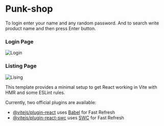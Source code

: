 # Punk-shop

To login enter your name and any random password.
And to search write product name and then press Enter button.

### Login Page
![Login](https://github.com/adarshchavhan/punk-shop/assets/130956407/c3b4a4d3-e186-40fd-bded-8b53ddd587e3)

### Listing Page
![Lising](https://github.com/adarshchavhan/punk-shop/assets/130956407/4c7757d7-3f3e-4612-9d3e-dbc3af5dea2d)

This template provides a minimal setup to get React working in Vite with HMR and some ESLint rules.

Currently, two official plugins are available:

- [@vitejs/plugin-react](https://github.com/vitejs/vite-plugin-react/blob/main/packages/plugin-react/README.md) uses [Babel](https://babeljs.io/) for Fast Refresh
- [@vitejs/plugin-react-swc](https://github.com/vitejs/vite-plugin-react-swc) uses [SWC](https://swc.rs/) for Fast Refresh
